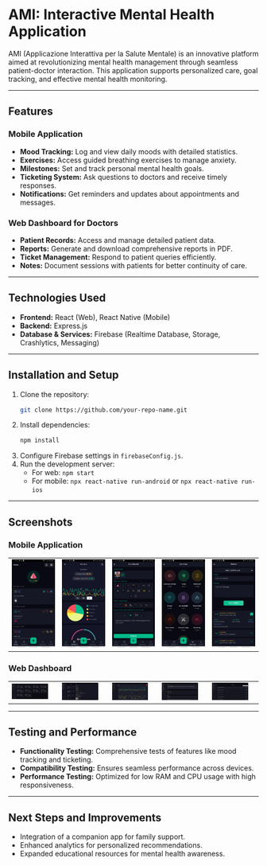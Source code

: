
# AMI: Interactive Mental Health Application

AMI (Applicazione Interattiva per la Salute Mentale) is an innovative platform aimed at revolutionizing mental health management through seamless patient-doctor interaction. This application supports personalized care, goal tracking, and effective mental health monitoring.

---

## Features

### Mobile Application
- **Mood Tracking:** Log and view daily moods with detailed statistics.
- **Exercises:** Access guided breathing exercises to manage anxiety.
- **Milestones:** Set and track personal mental health goals.
- **Ticketing System:** Ask questions to doctors and receive timely responses.
- **Notifications:** Get reminders and updates about appointments and messages.

### Web Dashboard for Doctors
- **Patient Records:** Access and manage detailed patient data.
- **Reports:** Generate and download comprehensive reports in PDF.
- **Ticket Management:** Respond to patient queries efficiently.
- **Notes:** Document sessions with patients for better continuity of care.

---

## Technologies Used
- **Frontend:** React (Web), React Native (Mobile)
- **Backend:** Express.js
- **Database & Services:** Firebase (Realtime Database, Storage, Crashlytics, Messaging)

---

## Installation and Setup
1. Clone the repository:
   ```bash
   git clone https://github.com/your-repo-name.git
   ```
2. Install dependencies:
   ```bash
   npm install
   ```
3. Configure Firebase settings in `firebaseConfig.js`.
4. Run the development server:
   - For web: `npm start`
   - For mobile: `npx react-native run-android` or `npx react-native run-ios`

---
## Screenshots

### Mobile Application
<table>
  <tr>
   <td><img src="AMI-Mobile/screenshots/Screenshot_20241203-123724_AMI.jpg" alt="Mobile Screen 1" width="300"></td>
   <td><img src="AMI-Mobile/screenshots/Screenshot_20241203-123735_AMI.jpg" alt="Mobile Screen 2" width="300"></td>
   <td><img src="AMI-Mobile/screenshots/Screenshot_20241203-123913_AMI.jpg" alt="Mobile Screen 2" width="300"></td>
   <td><img src="AMI-Mobile/screenshots/Screenshot_20241203-123742_AMI.jpg" alt="Mobile Screen 2" width="300"></td>
   <td><img src="AMI-Mobile/screenshots/Screenshot_20241203-123808_AMI.jpg" alt="Mobile Screen 1" width="300"></td>
  </tr>
</table>

### Web Dashboard
<table>
  <tr>
    <td><img src="AMI-Web-Dashboard/screenshots/Screenshot 2024-12-03 at 13.41.19.png" alt="Web Screen 1" width="500"><td>
    <td><img src="AMI-Web-Dashboard/screenshots/Screenshot 2024-12-03 at 13.41.46.png" alt="Web Screen 1" width="500"><td>
    <td><img src="AMI-Web-Dashboard/screenshots/Screenshot 2024-12-03 at 13.42.27.png" alt="Web Screen 1" width="500"><td>
    <td><img src="AMI-Web-Dashboard/screenshots/Screenshot 2024-12-03 at 13.42.51.png" alt="Web Screen 1" width="500"><td>
    <td><img src="AMI-Web-Dashboard/screenshots/Screenshot 2024-12-03 at 13.43.02.png" alt="Web Screen 1" width="500"><td>
  </tr>
</table>

---

## Testing and Performance
- **Functionality Testing:** Comprehensive tests of features like mood tracking and ticketing.
- **Compatibility Testing:** Ensures seamless performance across devices.
- **Performance Testing:** Optimized for low RAM and CPU usage with high responsiveness.

---

## Next Steps and Improvements
- Integration of a companion app for family support.
- Enhanced analytics for personalized recommendations.
- Expanded educational resources for mental health awareness.
